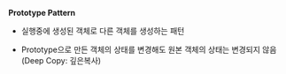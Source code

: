 **Prototype Pattern**

- 실행중에 생성된 객체로 다른 객체를 생성하는 패턴

- Prototype으로 만든 객체의 상태를 변경해도 원본 객체의 상태는 변경되지 않음(Deep Copy: 깊은복사)